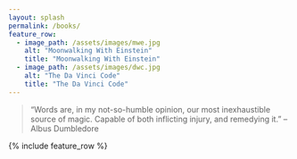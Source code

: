 ```yaml
---
layout: splash
permalink: /books/
feature_row:
  - image_path: /assets/images/mwe.jpg
    alt: "Moonwalking With Einstein"
    title: "Moonwalking With Einstein"
  - image_path: /assets/images/dwc.jpg
    alt: "The Da Vinci Code"
    title: "The Da Vinci Code"  
---
```

> “Words are, in my not-so-humble opinion, our most inexhaustible source of magic. Capable of both inflicting injury, and remedying it.” – Albus Dumbledore

{% include feature_row %}
